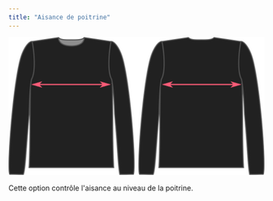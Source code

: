 ```yaml
---
title: "Aisance de poitrine"
---
```


![L'aisance poitrine pour Brian](./chestease.svg)

Cette option contrôle l'aisance au niveau de la poitrine.




